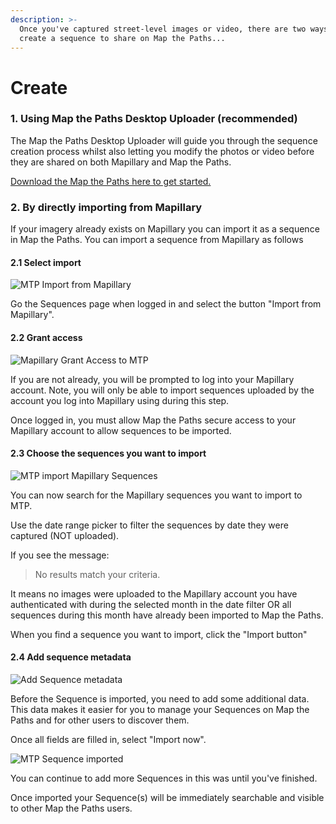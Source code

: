 ```yaml
---
description: >-
  Once you've captured street-level images or video, there are two ways to
  create a sequence to share on Map the Paths...
---
```


# Create

### 1. Using Map the Paths Desktop Uploader \(recommended\)

The Map the Paths Desktop Uploader will guide you through the sequence creation process whilst also letting you modify the photos or video before they are shared on both Mapillary and Map the Paths.

[Download the Map the Paths here to get started.](https://www.mapthepaths.com/uploader)

###  **2. By directly importing from Mapillary**

If your imagery already exists on Mapillary you can import it as a sequence in Map the Paths. You can import a sequence from Mapillary as follows

#### **2.1 Select import**

![MTP Import from Mapillary](../../.gitbook/assets/mapillary-import.png)

Go the Sequences page when logged in and select the button "Import from Mapillary".

#### **2.2 Grant access**

![Mapillary Grant Access to MTP](../../.gitbook/assets/mapillary-grant.png)

If you are not already, you will be prompted to log into your Mapillary account. Note, you will only be able to import sequences uploaded by the account you log into Mapillary using during this step.

Once logged in, you must allow Map the Paths secure access to your Mapillary account to allow sequences to be imported.

#### **2.3 Choose the sequences you want to import**

![MTP import Mapillary Sequences](../../.gitbook/assets/0a560e56-3720-429e-81bc-053c44b628c1.png)

You can now search for the Mapillary sequences you want to import to MTP.

Use the date range picker to filter the sequences by date they were captured \(NOT uploaded\).

If you see the message:

> No results match your criteria.

It means no images were uploaded to the Mapillary account you have authenticated with during the selected month in the date filter OR all sequences during this month have already been imported to Map the Paths.

When you find a sequence you want to import, click the "Import button"

#### **2.4 Add sequence metadata**

![Add Sequence metadata](../../.gitbook/assets/107902ad-afc0-4aee-8a9a-5adb504775eb.png)

Before the Sequence is imported, you need to add some additional data. This data makes it easier for you to manage your Sequences on Map the Paths and for other users to discover them.

Once all fields are filled in, select "Import now".

![MTP Sequence imported](../../.gitbook/assets/deed8e0e-4b94-446c-baab-3fb87ba14e5e.png)

You can continue to add more Sequences in this was until you've finished.

Once imported your Sequence\(s\) will be immediately searchable and visible to other Map the Paths users.

